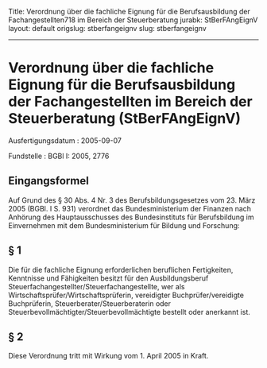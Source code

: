 Title: Verordnung über die fachliche Eignung für die Berufsausbildung der Fachangestellten718
  im Bereich der Steuerberatung
jurabk: StBerFAngEignV
layout: default
origslug: stberfangeignv
slug: stberfangeignv

---

# Verordnung über die fachliche Eignung für die Berufsausbildung der Fachangestellten im Bereich der Steuerberatung (StBerFAngEignV)

Ausfertigungsdatum
:   2005-09-07

Fundstelle
:   BGBl I: 2005, 2776



## Eingangsformel

Auf Grund des § 30 Abs. 4 Nr. 3 des Berufsbildungsgesetzes vom 23.
März 2005 (BGBl. I S. 931) verordnet das Bundesministerium der
Finanzen nach Anhörung des Hauptausschusses des Bundesinstituts für
Berufsbildung im Einvernehmen mit dem Bundesministerium für Bildung
und Forschung:


## § 1

Die für die fachliche Eignung erforderlichen beruflichen Fertigkeiten,
Kenntnisse und Fähigkeiten besitzt für den Ausbildungsberuf
Steuerfachangestellter/Steuerfachangestellte, wer als
Wirtschaftsprüfer/Wirtschaftsprüferin, vereidigter
Buchprüfer/vereidigte Buchprüferin, Steuerberater/Steuerberaterin oder
Steuerbevollmächtigter/Steuerbevollmächtigte bestellt oder anerkannt
ist.


## § 2

Diese Verordnung tritt mit Wirkung vom 1. April 2005 in Kraft.

